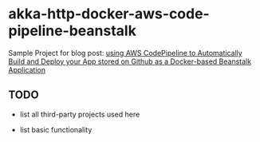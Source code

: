 akka-http-docker-aws-code-pipeline-beanstalk
===============

Sample Project for blog post: [using AWS CodePipeline to Automatically Build and Deploy your App stored on Github as a Docker-based Beanstalk Application](http://queirozf.com/entries/using-aws-codepipeline-to-automatically-build-and-deploy-your-app-stored-on-github-as-a-docker-based-beanstalk-application)


## TODO

- list all third-party projects used here

- list basic functionality